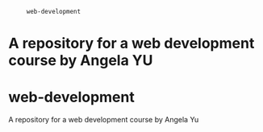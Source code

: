 
         web-development
A repository for a web development course by Angela YU
=======
# web-development
A repository for a web development course by Angela Yu

